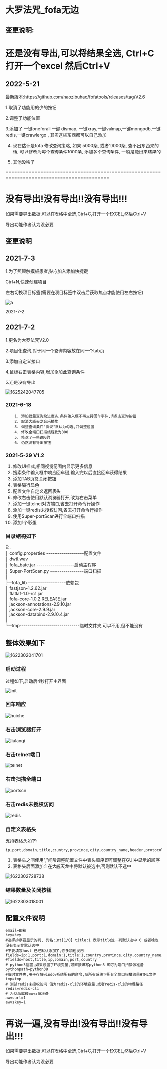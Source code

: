 # 大罗法咒_fofa无边
## 变更说明:
# **还是没有导出,可以将结果全选, Ctrl+C 打开一个excel 然后Ctrl+V**
## 2022-5-21
最新版本:https://github.com/naozibuhao/fofatools/releases/tag/V2.6

1.取消了功能用的少的按钮

2.调整了功能位置

3.添加了 一键oneforall 一键 dismap, 一键xray,一键vulmap,一键mongodb,一键redis,一键crawlergo , 其实这些东西都可以自己添加

4. 现在估计是fofa 修改查询策略, 如果 5000条, 或者10000条, 查不出东西来的话, 可以修改为每个查询条件1000条, 添加多个查询条件, 一般是能出来结果的

5. 其他没啥了

==========================================================================================

# **没有导出!没有导出!!没有导出!!!**

如果需要导出数据,可以在表格中全选,Ctrl+C,打开一个EXCEL,然后Ctrl+V

导出功能作者认为没必要

## 变更说明

## 2021-7-3 

1.为了照顾触摸板患者,贴心加入添加快捷键

Ctrl+N,快速创建项目

左右切换项目标签(需要在项目标签中双击后获取焦点才能使用左右按钮)

![a](C:/Users/wyyw/Desktop/a.gif)

2021-7-2 

## 2021-7-2 

1.更名为大罗法咒V2.0

2.项目化查询,对于同一个查询内容放在同一个tab页

3.添加自定义接口

4.鼠标右击表格内容,增加添加此查询条件

5.还是没有导出

![1625242047705](readme.assets/1625242047705.png)

### 2021-6-18

       	1. 添加批量查询及进度条,条件输入框不再支持回车事件,请点击查询按钮
       	2. 取消大威天龙音乐播放
       	3. 调整查询条件"协议"默认为勾选,并调整位置
       	4. 修改全端口扫描线程数为800
       	5. 修改了一些BUG的
       	6. 仍然没有导出按钮

### 2021-5-29  V1.2



1. 修改UI样式,相同视觉范围内显示更多信息
2. 搜索条件输入框中响应回车键,输入完以后直接回车获得结果
3. 添加TAB页签关闭按钮
4. 表格隔行显色
5. 配置文件自定义返回表头
6. 修改右击使用默认浏览器打开,改为右击菜单
7. 添加一键telnet对方端口,省去打开命令行操作
8. 添加一键redis未授权访问,省去打开命令行操作
9. 使用Super-portScan进行全端口扫描
10. 添加1个彩蛋

### 目录结构如下

E:.<br>
│  config.properties -------------------配置文件<br>
│  dwtl.wav<br>
│  fofa_bate.jar      -------------------启动主程序<br>
│  Super-PortScan.py -----------------端口扫描<br>
│<br>
├─fofa_lib                 -------------------依赖包<br>
│      fastjson-1.2.62.jar<br>
│      flatlaf-1.0-rc1.jar<br>
│      fofa-core-1.0.2.RELEASE.jar<br>
│      jackson-annotations-2.9.10.jar<br>
│      jackson-core-2.9.9.jar<br>
│      jackson-databind-2.9.10.4.jar<br>
│<br>
└─tmp------------------------------临时文件夹,可以不用,但不能没有<br>



## 整体效果如下

![1622302041701](https://raw.githubusercontent.com/naozibuhao/fofatools/main/readme.assets/1622302041701.png)

### 启动过程

过程如下,启动后4秒打开主界面

![init](https://raw.githubusercontent.com/naozibuhao/fofatools/main/readme.assets/init.gif)



### 回车响应

![huiche](https://raw.githubusercontent.com/naozibuhao/fofatools/main/readme.assets/huiche.gif)

### 右击浏览器打开

![liulanqi](https://raw.githubusercontent.com/naozibuhao/fofatools/main/readme.assets/liulanqi.gif)

### 右击telnet端口

![telnet](https://raw.githubusercontent.com/naozibuhao/fofatools/main/readme.assets/telnet.gif)



### 右击扫描全端口

![portscn](https://raw.githubusercontent.com/naozibuhao/fofatools/main/readme.assets/portscn.gif)

### 右击redis未授权访问

![redis](https://raw.githubusercontent.com/naozibuhao/fofatools/main/readme.assets/redis.gif)

### 自定义表格头

支持表格头如下:

```
ip,port,domain,title,country,province,city,country_name,header,protocol,banner,cert,isp,as_number,as_organization,latitude,longitude
```

1. 表格头之间使用","间隔调整配置文件中表头顺序即可调整在GUI中显示的顺序
2. 表格头后面添加:1 在大威天龙中将默认被选中,否则默认不选中

![1622302728738](https://github.com/naozibuhao/fofatools/blob/main/readme.assets/1622302728738.png?raw=true)

### 结果数量及关闭按钮

![1622303018001](https://github.com/naozibuhao/fofatools/blob/main/readme.assets/1622303018001.png?raw=true)

## 配置文件说明

```
email=邮箱
key=key
#选择排序要显示的列, 列名:int[1/0] title:1 表示title这一列默认选中 0 或者啥也没有表示非默认选中 
#不要填写host 已经默认添加了,你多加也没用 
fields=ip:1,port:1,domain:1,title:1,country,province,city,country_name,header,protocol,banner,cert,isp,as_number,as_organization,latitude,longitude
#fields=host,title,ip,domain,port,country
# python3位置,如果设置了环境变量,可直接填写python3 即可为端口扫描做准备
pythonpath=python38
#临时文件夹,用于存放window系统所有的命令,及所有系统下所有全端口扫描结果HTML文件
tmp=tmp
# 测试redis未授权访问 值为redis-cli的环境变量,或者redis-cli的物理路径
redis=redis-cli
# 为以后直接awvs做准备
awvsurl=1
awvskey=1
```

# 再说一遍,没有导出!没有导出!!没有导出!!!

如果需要导出数据,可以在表格中全选,Ctrl+C,打开一个EXCEL,然后Ctrl+V

导出功能作者认为没必要
